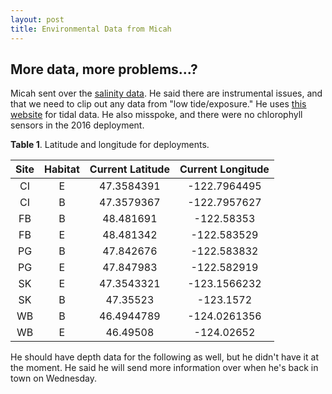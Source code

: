 ```yaml
---
layout: post
title: Environmental Data from Micah
---
```


## More data, more problems...?

Micah sent over the [salinity data](https://github.com/RobertsLab/project-oyster-oa/blob/master/data/DNR/2017-11-25-Calculated-Salinity-Output-from-Micah.xlsx). He said there are instrumental issues, and that we need to clip out any data from "low tide/exposure." He uses [this website](http://tbone.biol.sc.edu/tide/) for tidal data. He also misspoke, and there were no chlorophyll sensors in the 2016 deployment.

**Table 1**. Latitude and longitude for deployments.

| **Site** | **Habitat** | **Current Latitude** | **Current Longitude** |
|:--------:|:-----------:|:--------------------:|:---------------------:|
|    CI    |      E      |      47.3584391      |      -122.7964495     |
|    CI    |      B      |      47.3579367      |      -122.7957627     |
|    FB    |      B      |       48.481691      |       -122.58353      |
|    FB    |      E      |       48.481342      |      -122.583529      |
|    PG    |      B      |       47.842676      |      -122.583832      |
|    PG    |      E      |       47.847983      |      -122.582919      |
|    SK    |      E      |      47.3543321      |      -123.1566232     |
|    SK    |      B      |       47.35523       |       -123.1572       |
|    WB    |      B      |      46.4944789      |      -124.0261356     |
|    WB    |      E      |       46.49508       |       -124.02652      |

He should have depth data for the following as well, but he didn't have it at the moment. He said he will send more information over when he's back in town on Wednesday.

